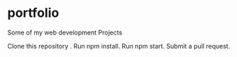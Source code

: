 # portfolio
Some of  my web development Projects

Clone this repository .
Run npm install.
Run npm start.
Submit a pull request.
